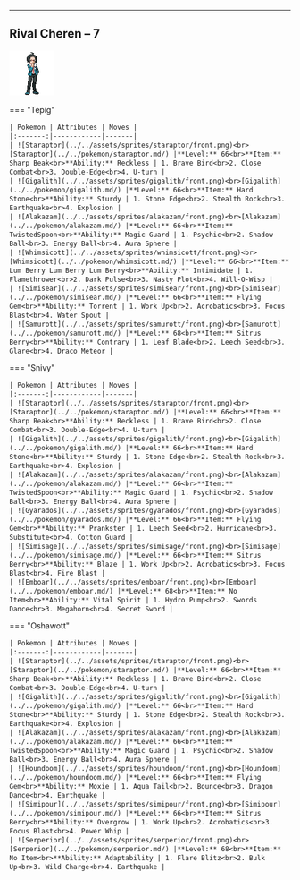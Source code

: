---

## Rival Cheren – 7

![Rival Cheren – 7](../../assets/important_trainers/cheren.png)

=== "Tepig"

    | Pokemon | Attributes | Moves |
    |:-------:|------------|-------|
    | ![Staraptor](../../assets/sprites/staraptor/front.png)<br>[Staraptor](../../pokemon/staraptor.md/) |**Level:** 66<br>**Item:** Sharp Beak<br>**Ability:** Reckless | 1. Brave Bird<br>2. Close Combat<br>3. Double-Edge<br>4. U-turn |
    | ![Gigalith](../../assets/sprites/gigalith/front.png)<br>[Gigalith](../../pokemon/gigalith.md/) |**Level:** 66<br>**Item:** Hard Stone<br>**Ability:** Sturdy | 1. Stone Edge<br>2. Stealth Rock<br>3. Earthquake<br>4. Explosion |
    | ![Alakazam](../../assets/sprites/alakazam/front.png)<br>[Alakazam](../../pokemon/alakazam.md/) |**Level:** 66<br>**Item:** TwistedSpoon<br>**Ability:** Magic Guard | 1. Psychic<br>2. Shadow Ball<br>3. Energy Ball<br>4. Aura Sphere |
    | ![Whimsicott](../../assets/sprites/whimsicott/front.png)<br>[Whimsicott](../../pokemon/whimsicott.md/) |**Level:** 66<br>**Item:** Lum Berry Lum Berry Lum Berry<br>**Ability:** Intimidate | 1. Flamethrower<br>2. Dark Pulse<br>3. Nasty Plot<br>4. Will-O-Wisp |
    | ![Simisear](../../assets/sprites/simisear/front.png)<br>[Simisear](../../pokemon/simisear.md/) |**Level:** 66<br>**Item:** Flying Gem<br>**Ability:** Torrent | 1. Work Up<br>2. Acrobatics<br>3. Focus Blast<br>4. Water Spout |
    | ![Samurott](../../assets/sprites/samurott/front.png)<br>[Samurott](../../pokemon/samurott.md/) |**Level:** 68<br>**Item:** Sitrus Berry<br>**Ability:** Contrary | 1. Leaf Blade<br>2. Leech Seed<br>3. Glare<br>4. Draco Meteor |
    

=== "Snivy"

    | Pokemon | Attributes | Moves |
    |:-------:|------------|-------|
    | ![Staraptor](../../assets/sprites/staraptor/front.png)<br>[Staraptor](../../pokemon/staraptor.md/) |**Level:** 66<br>**Item:** Sharp Beak<br>**Ability:** Reckless | 1. Brave Bird<br>2. Close Combat<br>3. Double-Edge<br>4. U-turn |
    | ![Gigalith](../../assets/sprites/gigalith/front.png)<br>[Gigalith](../../pokemon/gigalith.md/) |**Level:** 66<br>**Item:** Hard Stone<br>**Ability:** Sturdy | 1. Stone Edge<br>2. Stealth Rock<br>3. Earthquake<br>4. Explosion |
    | ![Alakazam](../../assets/sprites/alakazam/front.png)<br>[Alakazam](../../pokemon/alakazam.md/) |**Level:** 66<br>**Item:** TwistedSpoon<br>**Ability:** Magic Guard | 1. Psychic<br>2. Shadow Ball<br>3. Energy Ball<br>4. Aura Sphere |
    | ![Gyarados](../../assets/sprites/gyarados/front.png)<br>[Gyarados](../../pokemon/gyarados.md/) |**Level:** 66<br>**Item:** Flying Gem<br>**Ability:** Prankster | 1. Leech Seed<br>2. Hurricane<br>3. Substitute<br>4. Cotton Guard |
    | ![Simisage](../../assets/sprites/simisage/front.png)<br>[Simisage](../../pokemon/simisage.md/) |**Level:** 66<br>**Item:** Sitrus Berry<br>**Ability:** Blaze | 1. Work Up<br>2. Acrobatics<br>3. Focus Blast<br>4. Fire Blast |
    | ![Emboar](../../assets/sprites/emboar/front.png)<br>[Emboar](../../pokemon/emboar.md/) |**Level:** 68<br>**Item:** No Item<br>**Ability:** Vital Spirit | 1. Hydro Pump<br>2. Swords Dance<br>3. Megahorn<br>4. Secret Sword |
    

=== "Oshawott"

    | Pokemon | Attributes | Moves |
    |:-------:|------------|-------|
    | ![Staraptor](../../assets/sprites/staraptor/front.png)<br>[Staraptor](../../pokemon/staraptor.md/) |**Level:** 66<br>**Item:** Sharp Beak<br>**Ability:** Reckless | 1. Brave Bird<br>2. Close Combat<br>3. Double-Edge<br>4. U-turn |
    | ![Gigalith](../../assets/sprites/gigalith/front.png)<br>[Gigalith](../../pokemon/gigalith.md/) |**Level:** 66<br>**Item:** Hard Stone<br>**Ability:** Sturdy | 1. Stone Edge<br>2. Stealth Rock<br>3. Earthquake<br>4. Explosion |
    | ![Alakazam](../../assets/sprites/alakazam/front.png)<br>[Alakazam](../../pokemon/alakazam.md/) |**Level:** 66<br>**Item:** TwistedSpoon<br>**Ability:** Magic Guard | 1. Psychic<br>2. Shadow Ball<br>3. Energy Ball<br>4. Aura Sphere |
    | ![Houndoom](../../assets/sprites/houndoom/front.png)<br>[Houndoom](../../pokemon/houndoom.md/) |**Level:** 66<br>**Item:** Flying Gem<br>**Ability:** Moxie | 1. Aqua Tail<br>2. Bounce<br>3. Dragon Dance<br>4. Earthquake |
    | ![Simipour](../../assets/sprites/simipour/front.png)<br>[Simipour](../../pokemon/simipour.md/) |**Level:** 66<br>**Item:** Sitrus Berry<br>**Ability:** Overgrow | 1. Work Up<br>2. Acrobatics<br>3. Focus Blast<br>4. Power Whip |
    | ![Serperior](../../assets/sprites/serperior/front.png)<br>[Serperior](../../pokemon/serperior.md/) |**Level:** 68<br>**Item:** No Item<br>**Ability:** Adaptability | 1. Flare Blitz<br>2. Bulk Up<br>3. Wild Charge<br>4. Earthquake |
    

